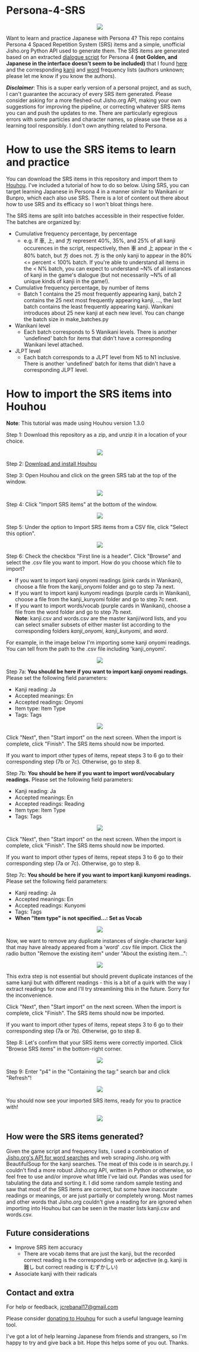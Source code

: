 # Persona-4-SRS

<p align="center"><img src="https://github.com/jcr179/Persona-4-SRS/blob/master/images/opener.png"></p>

Want to learn and practice Japanese with Persona 4? This repo contains Persona 4 Spaced Repetition System (SRS) items and a simple, unofficial Jisho.org Python API used to generate them. The SRS items are generated based on an extracted [dialogue script](https://github.com/jcr179/Persona-4-SRS/blob/master/persona4%20script.txt) for Persona 4 **(not Golden, and Japanese in the interface doesn't seem to be included)** that I found [here](https://www.reddit.com/r/LearnJapanese/comments/h9l6r0/persona_4_golden_is_available_on_steam_and_there/) and the corresponding [kanji](https://github.com/jcr179/Persona-4-SRS/blob/master/persona4_kanji.txt) and [word](https://github.com/jcr179/Persona-4-SRS/blob/master/word_freq_report.txt) frequency lists (authors unknown; please let me know if you know the authors).

***Disclaimer***: This is a super early version of a personal project, and as such, I can't guarantee the accuracy of every SRS item generated. Please consider asking for a more fleshed-out Jisho.org API, making your own suggestions for improving the pipeline, or correcting whatever SRS items you can and push the updates to me. There are particularly egregious errors with some particles and character names, so please use these as a learning tool responsibly. I don't own anything related to Persona.

# How to use the SRS items to learn and practice
You can download the SRS items in this repository and import them to [Houhou](http://houhou-srs.com/). I've included a tutorial of how to do so below. Using SRS, you can target learning Japanese in Persona 4 in a manner similar to Wanikani or Bunpro, which each also use SRS. There is a lot of content out there about how to use SRS and its efficacy so I won't bloat things here.

The SRS items are split into batches accessible in their respective folder. The batches are organized by:
- Cumulative frequency percentage, by percentage 
  - e.g. If 車, 上, and 方 represent 40%, 35%, and 25% of all kanji occurences in the script, respectively, then 車 and 上 appear in the < 80% batch, but 方 does not. 方 is the only kanji to appear in the 80% <= percent < 100% batch. If you're able to understand all items in the < N% batch, you can expect to understand ~N% of all instances of kanji in the game's dialogue (but not necessarily ~N% of all unique kinds of kanji in the game!).
- Cumulative frequency percentage, by number of items 
  - Batch 1 contains the 25 most frequently appearing kanji, batch 2 contains the 25 next most frequently appearing kanji, ..., the last batch contains the least frequently appearing kanji. Wanikani introduces about 25 new kanji at each new level. You can change the batch size in make_batches.py
- Wanikani level 
  - Each batch corresponds to 5 Wanikani levels. There is another 'undefined' batch for items that didn't have a corresponding Wanikani level attached.
- JLPT level
  - Each batch corresponds to a JLPT level from N5 to N1 inclusive. There is another 'undefined' batch for items that didn't have a corresponding JLPT level. 

# How to import the SRS items into Houhou

**Note**: This tutorial was made using Houhou version 1.3.0

Step 1: Download this repository as a zip, and unzip it in a location of your choice. 

<p align="center"><img src="https://github.com/jcr179/Persona-4-SRS/blob/master/images/tut1.png"></p>


Step 2: [Download and install Houhou](http://houhou-srs.com/)


Step 3: Open Houhou and click on the green SRS tab at the top of the window.

<p align="center"><img src="https://github.com/jcr179/Persona-4-SRS/blob/master/images/tut2.png"></p>


Step 4: Click "Import SRS items" at the bottom of the window.

<p align="center"><img src="https://github.com/jcr179/Persona-4-SRS/blob/master/images/tut3.png"></p>


Step 5: Under the option to Import SRS items from a CSV file, click "Select this option".

<p align="center"><img src="https://github.com/jcr179/Persona-4-SRS/blob/master/images/tut4.png"></p>


Step 6: Check the checkbox "First line is a header". Click "Browse" and select the .csv file you want to import. How do you choose which file to import? 
- If you want to import kanji onyomi readings (pink cards in Wanikani), choose a file from the kanji_onyomi folder and go to step 7a next. 
- If you want to import kanji kunyomi readings (purple cards in Wanikani), choose a file from the kanji_kunyomi folder and go to step 7c next. 
- If you want to import words/vocab (purple cards in Wanikani), choose a file from the word folder and go to step 7b next.  
**Note**: kanji.csv and words.csv are the master kanji/word lists, and you can select smaller subsets of either master list according to the corresponding folders *kanji_onyomi, kanji_kunyomi*, and *word*.

For example, in the image below I'm importing some kanji onyomi readings. You can tell from the path to the .csv file including 'kanji_onyomi'.
<p align="center"><img src="https://github.com/jcr179/Persona-4-SRS/blob/master/images/tut5.png"></p>


Step 7a: **You should be here if you want to import kanji onyomi readings.** Please set the following field parameters:
- Kanji reading: Ja 
- Accepted meanings: En 
- Accepted readings: Onyomi 
- Item type: Item Type
- Tags: Tags

<p align="center"><img src="https://github.com/jcr179/Persona-4-SRS/blob/master/images/tut6a.png"></p>

Click "Next", then "Start import" on the next screen. When the import is complete, click "Finish". The SRS items should now be imported.

If you want to import other types of items, repeat steps 3 to 6 go to their corresponding step (7b or 7c). Otherwise, go to step 8.


Step 7b: **You should be here if you want to import word/vocabulary readings.** Please set the following field parameters:
- Kanji reading: Ja 
- Accepted meanings: En 
- Accepted readings: Reading 
- Item type: Item Type
- Tags: Tags

<p align="center"><img src="https://github.com/jcr179/Persona-4-SRS/blob/master/images/tut6b.png"></p>

Click "Next", then "Start import" on the next screen. When the import is complete, click "Finish". The SRS items should now be imported.

If you want to import other types of items, repeat steps 3 to 6 go to their corresponding step (7a or 7c). Otherwise, go to step 8.


Step 7c: **You should be here if you want to import kanji kunyomi readings.** Please set the following field parameters:
- Kanji reading: Ja 
- Accepted meanings: En 
- Accepted readings: Kunyomi 
- Tags: Tags
- **When "Item type" is not specified...: Set as Vocab**

<p align="center"><img src="https://github.com/jcr179/Persona-4-SRS/blob/master/images/tut6c1.png"></p>

Now, we want to remove any duplicate instances of single-character kanji that may have already appeared from a 'word' .csv file import. Click the radio button "Remove the existing item" under "About the existing item...":

<p align="center"><img src="https://github.com/jcr179/Persona-4-SRS/blob/master/images/tut6c2.png"></p>
  
This extra step is not essential but should prevent duplicate instances of the same kanji but with different readings - this is a bit of a quirk with the way I extract readings for now and I'll try streamlining this in the future. Sorry for the inconvenience.

Click "Next", then "Start import" on the next screen. When the import is complete, click "Finish". The SRS items should now be imported.

If you want to import other types of items, repeat steps 3 to 6 go to their corresponding step (7a or 7b). Otherwise, go to step 8.


Step 8: Let's confirm that your SRS items were correctly imported. Click "Browse SRS items" in the bottom-right corner.

<p align="center"><img src="https://github.com/jcr179/Persona-4-SRS/blob/master/images/tut7.png"></p>
  

Step 9: Enter "p4" in the "Containing the tag:" search bar and click "Refresh"!

<p align="center"><img src="https://github.com/jcr179/Persona-4-SRS/blob/master/images/tut8.png"></p>
  
You should now see your imported SRS items, ready for you to practice with!

<p align="center"><img src="https://github.com/jcr179/Persona-4-SRS/blob/master/images/tut9.png"></p>

## How were the SRS items generated?
Given the game script and frequency lists, I used a combination of [Jisho.org's API for word searches](https://jisho.org/api/v1/search/words?keyword=house) and web scraping Jisho.org with BeautifulSoup for the kanji searches. The meat of this code is in search.py. I couldn't find a more robust Jisho.org API, written in Python or otherwise, so feel free to use and/or improve what little I've laid out. Pandas was used for tabulating the data and sorting it. I did some random sample testing and saw that most of the SRS items are correct, but some have inaccurate readings or meanings, or are just partially or completely wrong. Most names and other words that Jisho.org couldn't give a reading for are ignored when importing into Houhou but can be seen in the master lists kanji.csv and words.csv.

## Future considerations
- Improve SRS item accuracy
  - There are vocab items that are just the kanji, but the recorded correct reading is the corresponding verb or adjective (e.g. kanji is 難し but correct reading is むずかしい)
- Associate kanji with their radicals

## Contact and extra
For help or feedback, <jcrebanal17@gmail.com>

Please consider [donating to Houhou](http://houhou-srs.com/) for such a useful language learning tool.

I've got a lot of help learning Japanese from friends and strangers, so I'm happy to try and give back a bit. Hope this helps some of you out. Thanks.
